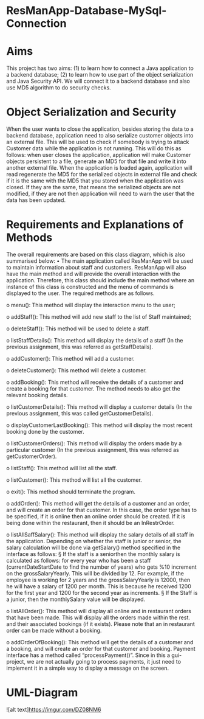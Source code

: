 # ResManApp-Database-MySql-Connection

# Aims

This project has two aims: (1) to learn how to connect a Java application to a 
backend database; (2) to learn how to use part of the object serialization and Java 
Security API. We will connect it to a backend database 
and also use MD5 algorithm to do security checks. 


# Object Serialization and Security

When the user wants to close the application, besides storing the data to a backend 
database, application need to also serialize customer objects into an external file. This 
will be used to check if somebody is trying to attack Customer data while the 
application is not running. This will do this as follows: when user closes the application,
application will make Customer objects persistent to a file, generate an MD5 for that file 
and write it into another external file. When the application is loaded again, application will 
read regenerate the MD5 for the serialized objects in external file and check if it 
is the same with the MD5 that you stored when the application was closed. If they are 
the same, that means the serialized objects are not modified, if they are not then application 
will need to warn the user that the data has been updated.


# Requirements and Explanations of Methods

The overall requirements are based on this class diagram, which is also summarised
below:
• The main application called ResManApp will be used to maintain information
about staff and customers. ResManApp will also have the main method and will
provide the overall interaction with the application. Therefore, this class should
include the main method where an instance of this class is constructed and the
menu of commands is displayed to the user. The required methods are as follows. 

o menu(): This method will display the interaction menu to the user;

o addStaff(): This method will add new staff to the list of Staff maintained;

o deleteStaff(): This method will be used to delete a staff.

o listStaffDetails(): This method will display the details of a staff (In the
previous assignment, this was referred as getStaffDetails).

o addCustomer(): This method will add a customer.

o deleteCustomer(): This method will delete a customer.

o addBooking(): This method will receive the details of a customer and
create a booking for that customer. The method needs to also get the
relevant booking details.

o listCustomerDetails(): This method will display a customer details (In
the previous assignment, this was called getCustomerDetails).

o displayCustomerLastBooking(): This method will display the most
recent booking done by the customer.

o listCustomerOrders(): This method will display the orders made by a
particular customer (In the previous assignment, this was referred as
getCustomerOrder).

o listStaff(): This method will list all the staff.

o listCustomer(): This method will list all the customer.

o exit(): This method should terminate the program.

o addOrder(): This method will get the details of a customer and an order,
and will create an order for that customer. In this case, the order type
has to be specified, if it is online then an online order should be created.
If it is being done within the restaurant, then it should be an
InRestrOrder.

o listAllSaffSalary(): This method will display the salary details of all
staff in the application. Depending on whether the staff is junior or
senior, the salary calculation will be done via getSalary() method
specified in the interface as follows:
§ If the staff is a seniorthen the monthly salary is calculated as
follows: for every year who has been a staff (currentDateStartDate to find the number of years) who gets %10 increment
on the grossSalaryYearly. This will be divided by 12. For
example, if the employee is working for 2 years and the
grossSalaryYearly is 12000, then he will have a salary of 1200 per month. This is because he received 1200 for the first year
and 1200 for the second year as increments.
§ If the Staff is a junior, then the monthlySalary value will be
displayed.

o listAllOrder(): This method will display all online and in restaurant
orders that have been made. This will display all the orders made within
the rest. and their associated bookings (if it exists). Please note that an
in restaurant order can be made without a booking.

o addOrderOfBooking(): This method will get the details of a customer
and a booking, and will create an order for that customer and booking.
Payment interface has a method called “processPayment()”. Since in this
a gui-project, we are not actually going to process payments, it just need to
implement it in a simple way to display a message on the screen.


# UML-Diagram

![alt text]https://imgur.com/DZ08NM6
